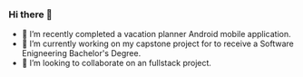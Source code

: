### Hi there 👋

- 🔭 I’m recently completed a vacation planner Android mobile application.
- 🌱 I’m currently working on my capstone project for to receive a Software Enigneering Bachelor's Degree.
- 👯 I’m looking to collaborate on an fullstack project.
